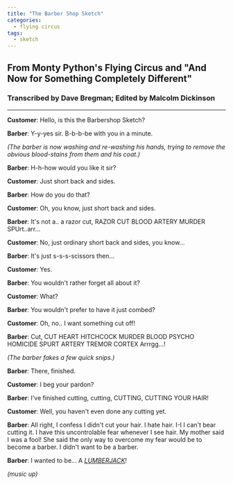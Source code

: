 ```yaml
---
title: "The Barber Shop Sketch"
categories:
  - flying circus
tags:
  - sketch
---
```


## From Monty Python's Flying Circus and "And Now for Something Completely Different"
### Transcribed by Dave Bregman; Edited by Malcolm Dickinson

---

**Customer**: Hello, is this the Barbershop Sketch?

**Barber**: Y-y-yes sir. B-b-b-be with you in a minute.
 
_(The barber is now washing and re-washing his hands, trying to remove the obvious blood-stains from them and his coat.)_
 
**Barber**: H-h-how would you like it sir?

**Customer**: Just short back and sides.

**Barber**: How do you do that?

**Customer**: Oh, you know, just short back and sides.

**Barber**: It's not a.. a razor cut, RAZOR CUT BLOOD ARTERY MURDER SPUrt..arr...

**Customer**: No, just ordinary short back and sides, you know...

**Barber**: It's just s-s-s-scissors then...

**Customer**: Yes.

**Barber**: You wouldn't rather forget all about it?

**Customer**: What?

**Barber**: You wouldn't prefer to have it just combed?

**Customer**: Oh, no.. I want something cut off!

**Barber**: Cut, CUT HEART HITCHCOCK MURDER BLOOD PSYCHO HOMICIDE SPURT ARTERY TREMOR CORTEX Arrrgg...!
 
_(The barber fakes a few quick snips.)_
 
**Barber**: There, finished.

**Customer**: I beg your pardon?

**Barber**: I've finished cutting, cutting, CUTTING, CUTTING YOUR HAIR!

**Customer**: Well, you haven't even done any cutting yet.

**Barber**: All right, I confess I didn't cut your hair. I hate hair. I-I I can't bear cutting it. I have this uncontrolable fear whenever I see hair. My mother said I was a fool! She said the only way to overcome my fear would be to become a barber. I didn't want to be a barber.

**Barber**: I wanted to be... A [*LUMBERJACK*](lumberjack.html)!

_(music up)_